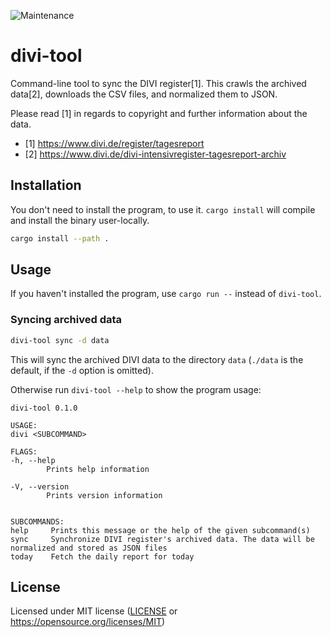 ![Maintenance](https://img.shields.io/badge/maintenance-experimental-blue.svg)

# divi-tool

Command-line tool to sync the DIVI register[1]. This crawls the archived
data[2], downloads the CSV files, and normalized them to JSON.

Please read [1] in regards to copyright and further information about the
data.

- [1] https://www.divi.de/register/tagesreport
- [2] https://www.divi.de/divi-intensivregister-tagesreport-archiv

## Installation

You don't need to install the program, to use it. `cargo install` will compile and install the binary user-locally.

```sh
cargo install --path .
```

## Usage

If you haven't installed the program, use `cargo run --` instead of `divi-tool`.

### Syncing archived data

```sh
divi-tool sync -d data
```

This will sync the archived DIVI data to the directory `data` (`./data` is the default, if the `-d` option is omitted).

Otherwise run `divi-tool --help` to show the program usage:

```plain
divi-tool 0.1.0

USAGE:
divi <SUBCOMMAND>

FLAGS:
-h, --help
        Prints help information

-V, --version
        Prints version information


SUBCOMMANDS:
help     Prints this message or the help of the given subcommand(s)
sync     Synchronize DIVI register's archived data. The data will be normalized and stored as JSON files
today    Fetch the daily report for today
```


## License

Licensed under MIT license ([LICENSE](LICENSE) or https://opensource.org/licenses/MIT)
